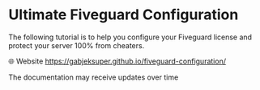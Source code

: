 # Ultimate Fiveguard Configuration
The following tutorial is to help you configure your Fiveguard license and protect your server 100% from cheaters.


🌐 Website https://gabjeksuper.github.io/fiveguard-configuration/

The documentation may receive updates over time
